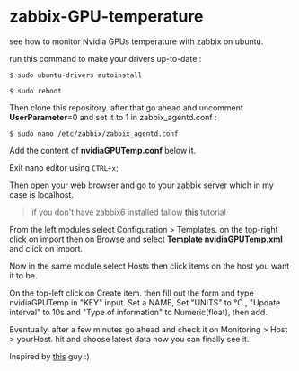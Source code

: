 # zabbix-GPU-temperature
see how to monitor Nvidia GPUs temperature with zabbix on ubuntu.

run this command to make your drivers up-to-date : 

``$ sudo ubuntu-drivers autoinstall ``

``$ sudo reboot``

Then clone this repository.
after that go ahead and uncomment **UserParameter**=0 and set it to 1 in zabbix_agentd.conf :

``$ sudo nano /etc/zabbix/zabbix_agentd.conf`` 

Add the content of **nvidiaGPUTemp.conf** below it.

Exit nano editor using ``CTRL+x``;

Then open your web browser and go to your zabbix server which in my case is localhost.
> if you don't have zabbix6 installed fallow [this](https://citizix.com/how-to-install-and-configure-zabbix-server-6-on-ubuntu-20-04/) tutorial

From the left modules select Configuration > Templates. on the top-right click on import then on Browse and select **Template nvidiaGPUTemp.xml** and click on import.

Now in the same module select Hosts then click items on the host you want it to be.

On the top-left click on Create item. then fill out the form and type nvidiaGPUTemp in "KEY" input. Set a NAME, Set "UNITS" to °C , "Update interval" to 10s and "Type of information" to Numeric(float), then add.

Eventually, after a few minutes go ahead and check it on Monitoring > Host > yourHost. hit and choose latest data now you can finally see it.

Inspired by [this](https://github.com/B1T0/zabbix-basic-cpu-temperature.git) guy :)
